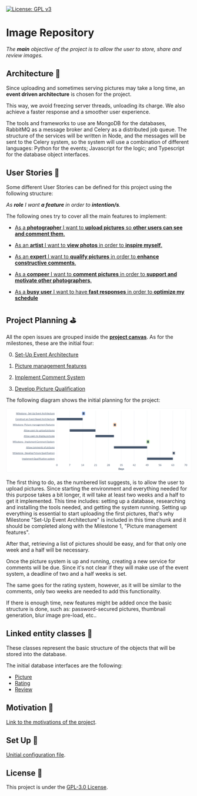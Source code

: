 [![License: GPL v3](https://img.shields.io/badge/License-GPLv3-blue.svg)](https://www.gnu.org/licenses/gpl-3.0)

# Image Repository

_The **main** objective of the project is to allow the user to store, share and review images._

## Architecture :european_castle:

Since uploading and sometimes serving pictures may take a long time, an **event driven architecture** is chosen for the project.

This way, we avoid freezing server threads, unloading its charge. We also achieve a faster response and a smoother user experience.

The tools and frameworks to use are MongoDB for the databases, RabbitMQ as a message broker and Celery as a distributed job queue. The structure of the services will be written in Node, and the messages will be sent to the Celery system, so the system will use a combination of different languages: Python for the events; Javascript for the logic; and Typescript for the database object interfaces.

## User Stories :eyes:

Some different User Stories can be defined for this project using the following structure:

_As **role** I want **a feature** in order to **intention/s**._

The following ones try to cover all the main features to implement:

* [As a **photographer** I want to **upload pictures** so **other users can see and comment them**.](https://github.com/GabCas28/Image-Repository/issues/6)

* [As an **artist** I want to **view photos** in order to **inspire myself**.](https://github.com/GabCas28/Image-Repository/issues/7)

* [As an **expert** I want to **qualify pictures** in order to **enhance constructive comments**.](https://github.com/GabCas28/Image-Repository/issues/8)

* [As a **compeer** I want to **comment pictures** in order to **support and motivate other photographers**.](https://github.com/GabCas28/Image-Repository/issues/9)

* [As a **busy user** I want to have **fast responses** in order to **optimize my schedule**](https://github.com/GabCas28/Image-Repository/issues/10)

## Project Planning :golf:

All the open issues are grouped inside the **[project canvas](https://github.com/GabCas28/Image-Repository/projects/1)**.
As for the milestones, these are the initial four:

0. [Set-Up Event Architecture](https://github.com/GabCas28/Image-Repository/milestone/3)

1. [Picture management features](https://github.com/GabCas28/Image-Repository/milestone/4)

2. [Implement Comment System](https://github.com/GabCas28/Image-Repository/milestone/5)

3. [Develop Picture Qualification](https://github.com/GabCas28/Image-Repository/milestone/6)

The following diagram shows the initial planning for the project:

![Gantt Diagram](./doc/img/IR-Gantt1.png)

The first thing to do, as the numbered list suggests, is to allow the user to upload pictures. Since starting the environment and everything needed for this purpose takes a bit longer, it will take at least two weeks and a half to get it implemented. This time includes: setting up a database, researching and installing the tools needed, and getting the system running. Setting up everything is essential to start uploading the first pictures, that's why Milestone "Set-Up Event Architecture" is included in this time chunk and it should be completed along with the Milestone 1, "Picture management features".

After that, retrieving a list of pictures should be easy, and for that only one week and a half will be necessary.

Once the picture system is up and running, creating a new service for comments will be due. Since it's not clear if they will make use of the event system, a deadline of two and a half weeks is set.

The same goes for the rating system, however, as it will be similar to the comments, only two weeks are needed to add this functionality.

If there is enough time, new features might be added once the basic structure is done, such as: password-secured pictures, thumbnail generation, blur image pre-load, etc..

## Linked entity classes :link:

These classes represent the basic structure of the objects that will be stored into the database.

The initial database interfaces are the following:

* [Picture](./src/Picture.ts)
* [Rating](./src/Rating.ts)
* [Review](./src/Review.ts)

## Motivation 📖

[Link to the motivations of the project](/doc/Motivation.md).

## Set Up 🚀

[Unitial configuration file](/doc/Initial%20Set-Up.md).

## License 📄

This project is under the [GPL-3.0 License](LICENSE.md).
